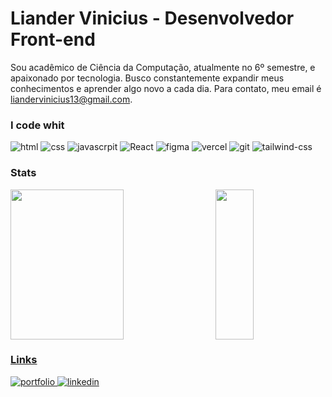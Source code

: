 <div>
  <h1>Liander Vinicius - Desenvolvedor Front-end</h1>
 
Sou acadêmico de Ciência da Computação, atualmente no 6º semestre, e apaixonado por tecnologia. Busco constantemente expandir meus conhecimentos e aprender algo novo a cada dia. Para contato, meu email é liandervinicius13@gmail.com.
          
  ### I code whit
  <div style="display: colunm"> 
      <img alt="html" src="https://img.shields.io/badge/HTML5-151515?style=for-the-badge&logo=html5&"> 
      <img alt="css" src="https://img.shields.io/badge/CSS3-151515?style=for-the-badge&logo=css3&logoColor=1572B6">
      <img alt="javascrpit" src="https://img.shields.io/badge/JavaScript-151515?style=for-the-badge&logo=javascript&logoColor"> 
      <img alt="React" src="https://img.shields.io/badge/React-151515?style=for-the-badge&logo=react&logoColor=61DAFB"> 
      <img alt="figma" src="https://img.shields.io/badge/Figma-151515?style=for-the-badge&logo=figma"> 
      <img alt="vercel" src="https://img.shields.io/badge/Vercel-151515?style=for-the-badge&logo=vercel"> 
      <img alt="git" src="https://img.shields.io/badge/GIT-151515?style=for-the-badge&logo=git"> 
     <img alt="tailwind-css" src="https://img.shields.io/badge/Tailwind_CSS-151515?style=for-the-badge&logo=tailwind-css">
   </div>
</div>

### Stats
  <div>
      <a href="https://github.com/Lianderdev">  
      <img width= "60%" height="240em" src="https://github-readme-streak-stats.herokuapp.com/?user=Lianderdev&theme=dark&hide_border=true"/>
      <img width= "35%" height="240em" align="right" src="https://github-readme-stats.vercel.app/api/top-langs/?username=Lianderdev&theme=dark&size_weight=0.5&count_weight=0.5&hide_border=true"  
       src="https://github.com/anuraghazra/github-readme-stats"/>
  </div>


### Links 
<div>
  <a href="https://lianderdev-portfolio.vercel.app/" target="_blank">
    <img src="https://img.shields.io/badge/portfolio-gray?style=for-the-badge&logo=ko-fi&logoColor=white" alt="portfolio">
  </a>
  <a href="https://www.linkedin.com/in/liander-vinicius/" target="_blank">
    <img src="https://img.shields.io/badge/linkedin-0A66C2?style=for-the-badge&logo=linkedin&logoColor=white" alt="linkedin">
  </a>
</div>




      
